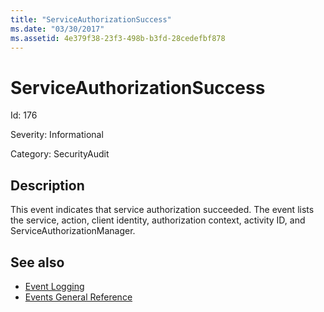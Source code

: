```yaml
---
title: "ServiceAuthorizationSuccess"
ms.date: "03/30/2017"
ms.assetid: 4e379f38-23f3-498b-b3fd-28cedefbf878
---
```

# ServiceAuthorizationSuccess

Id: 176  
  
 Severity: Informational  
  
 Category: SecurityAudit  
  
## Description  

 This event indicates that service authorization succeeded. The event lists the service, action, client identity, authorization context, activity ID, and ServiceAuthorizationManager.  
  
## See also

- [Event Logging](index.md)
- [Events General Reference](events-general-reference.md)
